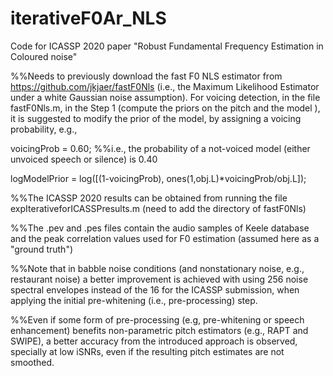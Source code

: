 # iterativeF0Ar_NLS

Code for ICASSP 2020 paper "Robust Fundamental Frequency Estimation in Coloured noise" 

%%Needs to previously download the fast F0 NLS estimator from https://github.com/jkjaer/fastF0Nls (i.e., the Maximum Likelihood Estimator under a white Gaussian noise assumption). 
For voicing detection, in the file fastF0Nls.m, in the Step 1 (compute the priors on the pitch and the model ), it is suggested to modify the prior of the model, by assigning a voicing probability, e.g., 

voicingProb = 0.60;  %%i.e., the probability of a not-voiced model (either unvoiced speech or silence) is 0.40

logModelPrior = log([(1-voicingProb), ones(1,obj.L)*voicingProb/obj.L]);

%%The ICASSP 2020 results can be obtained from running the file expIterativeforICASSPresults.m (need to add the directory of fastF0Nls) 

%%The .pev and .pes files contain the audio samples of Keele database and the peak correlation values used for F0 estimation (assumed here as a "ground truth") 

%%Note that in babble noise conditions (and nonstationary noise, e.g., restaurant noise) a better improvement is achieved with using 256 noise spectral envelopes instead of the 16 for the ICASSP submission, when applying the initial pre-whitening (i.e., pre-processing) step. 

%%Even if some form of pre-processing (e.g, pre-whitening or speech enhancement) benefits non-parametric pitch estimators (e.g., RAPT and SWIPE), a better accuracy from the introduced approach is observed, specially at low iSNRs, even if the resulting pitch estimates are not smoothed. 

